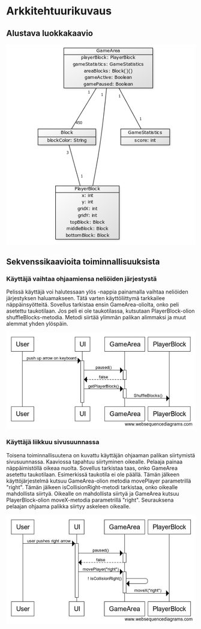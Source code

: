 # Arkkitehtuurikuvaus

## Alustava luokkakaavio

![Luokkakaavio](/dokumentaatio/kuvat/v4_a.png)

## Sekvenssikaavioita toiminnallisuuksista

### Käyttäjä vaihtaa ohjaamiensa neliöiden järjestystä

Pelissä käyttäjä voi halutessaan ylös -nappia painamalla vaihtaa neliöiden järjestyksen haluamakseen. Tätä varten käyttöliittymä tarkkailee näppäinsyötteitä. Sovellus tarkistaa ensin GameArea-oliolta, onko peli asetettu taukotilaan. Jos peli ei ole taukotilassa, kutsutaan PlayerBlock-olion shuffleBlocks-metodia. Metodi siirtää ylimmän palikan alimmaksi ja muut alemmat yhden ylöspäin.

![Palikoiden_sekoitus](/dokumentaatio/kuvat/player_shuffle.jpg)

### Käyttäjä liikkuu sivusuunnassa

Toisena toiminnallisuutena on kuvattu käyttäjän ohjaaman palikan siirtymistä sivusuunnassa. Kaaviossa tapahtuu siirtyminen oikealle. Pelaaja painaa näppäimistöllä oikeaa nuolta. Sovellus tarkistaa taas, onko GameArea asetettu taukotilaan. Esimerkissä taukotila ei ole päällä. Tämän jälkeen käyttöjärjestelmä kutsuu GameArea-olion metodia movePlayer parametrillä "right". Tämän jälkeen isCollisionRight-metodi tarkistaa, onko oikealle mahdollista siirtyä. Oikealle on mahdollista siirtyä ja GameArea kutsuu PlayerBlock-olion moveX-metodia parametrillä "right". Seurauksena pelaajan ohjaama palikka siirtyy askeleen oikealle.

![Pelaajan_sivusuunta](/dokumentaatio/kuvat/player_move.jpg)




